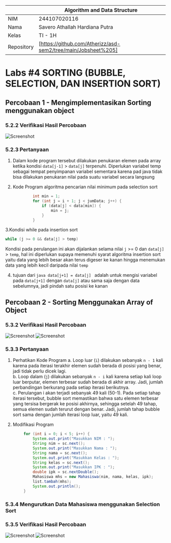 
|  | Algorithm and Data Structure |
|--|--|
| NIM |  244107020116|
| Nama |  Savero Athallah Hardiana Putra |
| Kelas | TI - 1H |
| Repository | [https://github.com/Atherizz/asd-sem2/tree/main/Jobsheet%205]  |

# Labs #4 SORTING (BUBBLE, SELECTION, DAN INSERTION SORT)

## Percobaan 1 - Mengimplementasikan Sorting menggunakan object

### 5.2.2 Verifikasi Hasil Percobaan 

 ![Screenshot](img/percobaan1.png)

### 5.2.3 Pertanyaan
1. Dalam kode program tersebut dilakukan penukaran elemen pada array ketika kondisi `data[j-1]` > `data[j]` terpenuhi. Diperlukan variabel temp sebagai tempat penyimpanan variabel sementara karena pad java tidak bisa dilakukan penukaran nilai pada suatu variabel secara langsung

2. Kode Program algoritma pencarian nilai minimum pada selection sort
```java
            int min = 1;
            for (int j = i + 1; j < jumData; j++) {
                if (data[j] < data[min]) {
                    min = j;
                }
            }
```

3.Kondisi while pada insertion sort 
```java
while (j >= 0 && data[j] > temp)
```
Kondisi pada perulangan ini akan dijalankan selama nilai `j` >= 0 dan `data[j]` > `temp`, hal ini diperlukan supaya memenuhi syarat algoritma insertion sort yaitu data yang lebih besar akan terus digeser ke kanan hingga menemukan data yang lebih kecil daripada nilai `temp`

4. tujuan dari ```java data[j+1] = data[j] ``` adalah untuk mengisi variabel pada `data[j+1]` dengan `data[j]` atau sama saja dengan data sebelumnya, jadi pindah satu posisi ke kanan

## Percobaan 2 - Sorting Menggunakan Array of Object

### 5.3.2 Verifikasi Hasil Percobaan 

 ![Screenshot](img/before.png)
  ![Screenshot](img/after.png)

### 5.3.3 Pertanyaan

1. Perhatikan Kode Program
a. Loop luar (`i`) dilakukan sebanyak `n - 1` kali karena pada iterasi terakhir elemen sudah berada di posisi yang benar, jadi tidak perlu dicek lagi.  
b. Loop dalam (`j`) dilakukan sebanyak `n - i` kali karena setiap kali loop luar berputar, elemen terbesar sudah berada di akhir array. Jadi, jumlah perbandingan berkurang pada setiap iterasi berikutnya.  
c. Perulangan i akan terjadi sebanyak 49 kali (50-1). Pada setiap tahap iterasi tersebut, bubble sort memastikan bahwa satu elemen terbesar yang tersisa bergerak ke posisi akhirnya, sehingga setelah 49 tahap, semua elemen sudah terurut dengan benar. Jadi, jumlah tahap bubble sort sama dengan jumlah iterasi loop luar, yaitu 49 kali.

2. Modifikasi Program
```java
        for (int i = 0; i < 5; i++) {
            System.out.print("Masukkan NIM : ");
            String nim = sc.next();
            System.out.print("Masukkan Nama : ");
            String nama = sc.next();
            System.out.print("Masukkan Kelas : ");
            String kelas = sc.next();
            System.out.print("Masukkan IPK : ");
            double ipk = sc.nextDouble();
            Mahasiswa mhs = new Mahasiswa(nim, nama, kelas, ipk);
            list.tambah(mhs);
            System.out.println();
        }
```

### 5.3.4 Mengurutkan Data Mahasiswa menggunakan Selection Sort

### 5.3.5 Verifikasi Hasil Percobaan
 ![Screenshot](img/selectbefore.png)
  ![Screenshot](img/selectafter.png)











